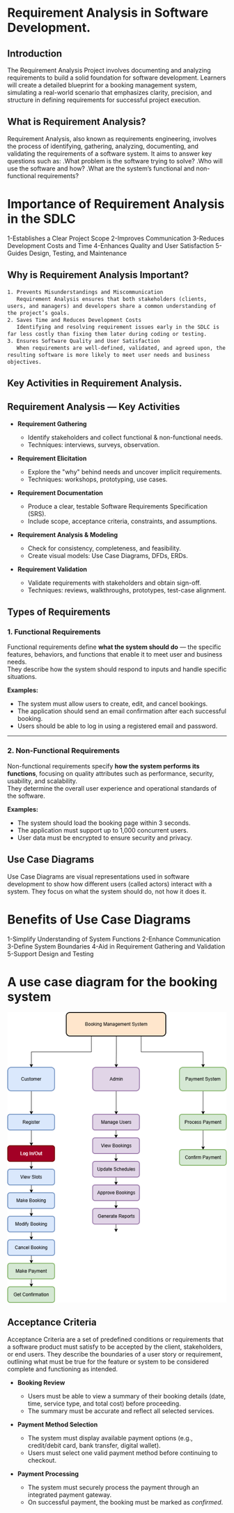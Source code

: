 # Requirement Analysis in Software Development.

## Introduction
The Requirement Analysis Project involves documenting and analyzing requirements to build a solid foundation for software development. Learners will create a detailed blueprint for a booking management system, simulating a real-world scenario that emphasizes clarity, precision, and structure in defining requirements for successful project execution.

## What is Requirement Analysis?
Requirement Analysis, also known as requirements engineering, involves the process of identifying, gathering, analyzing, documenting, and validating the requirements of a software system. It aims to answer key questions such as:
    .What problem is the software trying to solve?
    .Who will use the software and how?
    .What are the system’s functional and non-functional requirements?

# Importance of Requirement Analysis in the SDLC
 1-Establishes a Clear Project Scope
 2-Improves Communication
 3-Reduces Development Costs and Time
 4-Enhances Quality and User Satisfaction
 5-Guides Design, Testing, and Maintenance

 ## Why is Requirement Analysis Important?
    1. Prevents Misunderstandings and Miscommunication
       Requirement Analysis ensures that both stakeholders (clients, users, and managers) and developers share a common understanding of          the project’s goals.
    2. Saves Time and Reduces Development Costs
       Identifying and resolving requirement issues early in the SDLC is far less costly than fixing them later during coding or testing.
    3. Ensures Software Quality and User Satisfaction
       When requirements are well-defined, validated, and agreed upon, the resulting software is more likely to meet user needs and business objectives.

## Key Activities in Requirement Analysis.

## Requirement Analysis — Key Activities

- **Requirement Gathering**
  - Identify stakeholders and collect functional & non-functional needs.
  - Techniques: interviews, surveys, observation.

- **Requirement Elicitation**
  - Explore the "why" behind needs and uncover implicit requirements.
  - Techniques: workshops, prototyping, use cases.

- **Requirement Documentation**
  - Produce a clear, testable Software Requirements Specification (SRS).
  - Include scope, acceptance criteria, constraints, and assumptions.

- **Requirement Analysis & Modeling**
  - Check for consistency, completeness, and feasibility.
  - Create visual models: Use Case Diagrams, DFDs, ERDs.

- **Requirement Validation**
  - Validate requirements with stakeholders and obtain sign-off.
  - Techniques: reviews, walkthroughs, prototypes, test-case alignment.

## Types of Requirements

### 1. Functional Requirements
Functional requirements define **what the system should do** — the specific features, behaviors, and functions that enable it to meet user and business needs.  
They describe how the system should respond to inputs and handle specific situations.

**Examples:**
- The system must allow users to create, edit, and cancel bookings.  
- The application should send an email confirmation after each successful booking.  
- Users should be able to log in using a registered email and password.  

---

### 2. Non-Functional Requirements
Non-functional requirements specify **how the system performs its functions**, focusing on quality attributes such as performance, security, usability, and scalability.  
They determine the overall user experience and operational standards of the software.

**Examples:**
- The system should load the booking page within 3 seconds.  
- The application must support up to 1,000 concurrent users.  
- User data must be encrypted to ensure security and privacy.

## Use Case Diagrams
Use Case Diagrams are visual representations used in software development to show how different users (called actors) interact with a system. They focus on what the system should do, not how it does it.

# Benefits of Use Case Diagrams
1-Simplify Understanding of System Functions
2-Enhance Communication
3-Define System Boundaries
4-Aid in Requirement Gathering and Validation
5-Support Design and Testing

# A use case diagram for the booking system

![image alt](https://github.com/olaoluwaddmedia/requirement-analysis/blob/2feed75207824546e3b9d90ff71e08eefa85607f/alx-booking-uc.png)

## Acceptance Criteria
Acceptance Criteria are a set of predefined conditions or requirements that a software product must satisfy to be accepted by the client, stakeholders, or end users. They describe the boundaries of a user story or requirement, outlining what must be true for the feature or system to be considered complete and functioning as intended.

- **Booking Review**
  - Users must be able to view a summary of their booking details (date, time, service type, and total cost) before proceeding.
  - The summary must be accurate and reflect all selected services.

- **Payment Method Selection**
  - The system must display available payment options (e.g., credit/debit card, bank transfer, digital wallet).
  - Users must select one valid payment method before continuing to checkout.

- **Payment Processing**
  - The system must securely process the payment through an integrated payment gateway.
  - On successful payment, the booking must be marked as *confirmed*.






